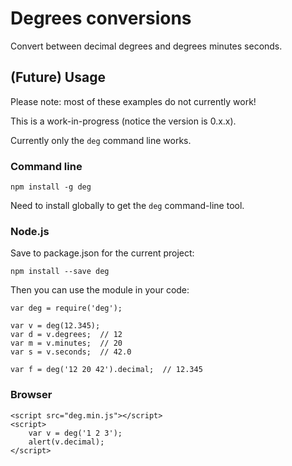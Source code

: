 # Degrees conversions

Convert between decimal degrees and degrees minutes seconds.


## (Future) Usage

Please note: most of these examples do not currently work!

This is a work-in-progress (notice the version is 0.x.x).

Currently only the `deg` command line works.


### Command line

	npm install -g deg

Need to install globally to get the `deg` command-line tool.


### Node.js

Save to package.json for the current project:

	npm install --save deg

Then you can use the module in your code:

	var deg = require('deg');

	var v = deg(12.345);
	var d = v.degrees;  // 12
	var m = v.minutes;  // 20
	var s = v.seconds;  // 42.0

	var f = deg('12 20 42').decimal;  // 12.345


### Browser

	<script src="deg.min.js"></script>
	<script>
		var v = deg('1 2 3');
		alert(v.decimal);
	</script>
